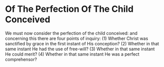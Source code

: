 # Of The Perfection Of The Child Conceived

We must now consider the perfection of the child conceived: and concerning this there are four points of inquiry:
(1) Whether Christ was sanctified by grace in the first instant of His conception?
(2) Whether in that same instant He had the use of free-will?
(3) Whether in that same instant He could merit?
(4) Whether in that same instant He was a perfect comprehensor?